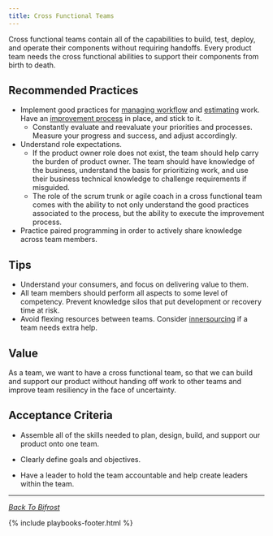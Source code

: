 ```yaml
---
title: Cross Functional Teams
---
```



Cross functional teams contain all of the capabilities to build, test, deploy,
and operate their components without requiring handoffs. Every product team
needs the cross functional abilities to support their components from birth to
death.

## Recommended Practices

- Implement good practices for [managing workflow](./workflow-management/index.html) and
  [estimating](./work-decomposition/complexity-workbreakdown.html) work. Have an [improvement
  process](./improvement-cadence.html) in place, and stick to it.
  - Constantly evaluate and reevaluate your priorities and processes. Measure
    your progress and success, and adjust accordingly.
- Understand role expectations.
  - If the product owner role does not exist, the team should help carry the
    burden of product owner. The team should have knowledge of the business,
    understand the basis for prioritizing work, and use their business technical
    knowledge to challenge requirements if misguided.
  - The role of the scrum trunk or agile coach in a cross functional team comes
    with the ability to not only understand the good practices associated to the
    process, but the ability to execute the improvement process.
- Practice paired programming in order to actively share knowledge across team members.

## Tips

- Understand your consumers, and focus on delivering value to them.
- All team members should perform all aspects to some level of competency.
  Prevent knowledge silos that put development or recovery time at risk.
- Avoid flexing resources between teams. Consider
  [innersourcing](./tech-tips/innersource.html) if a team needs extra help.

## Value

As a team, we want to have a cross functional team, so that we can build and support our product without handing off work to other teams and improve team resiliency in the face of uncertainty.

## Acceptance Criteria

- Assemble all of the skills needed to plan, design, build, and support our product onto one team.

- Clearly define goals and objectives.

- Have a leader to hold the team accountable and help create leaders within the
  team.

---

_[Back To Bifrost](../index.html)_

{% include playbooks-footer.html %}
